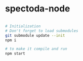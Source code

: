 # spectoda-node

```bash

# Initialization
# Don't forget to load submodules
git submodule update --init
npm i

# to make it compile and run
npm start
```
